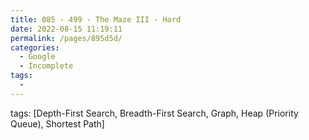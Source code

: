 ```yaml
---
title: 085 - 499 - The Maze III - Hard
date: 2022-08-15 11:19:11
permalink: /pages/895d5d/
categories:
  - Google
  - Incomplete
tags:
  - 
---
```

tags: [Depth-First Search, Breadth-First Search, Graph, Heap (Priority Queue), Shortest Path]